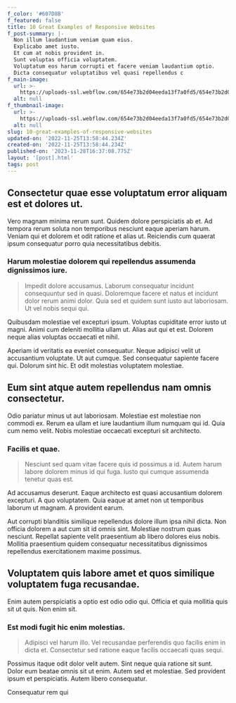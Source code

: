 ```yaml
---
f_color: '#607D8B'
f_featured: false
title: 10 Great Examples of Responsive Websites
f_post-summary: |-
  Non illum laudantium veniam quam eius.
  Explicabo amet iusto.
  Et cum at nobis provident in.
  Sunt voluptas officia voluptatem.
  Voluptatum eos harum corrupti et facere veniam laudantium optio.
  Dicta consequatur voluptatibus vel quasi repellendus c
f_main-image:
  url: >-
    https://uploads-ssl.webflow.com/654e73b2d04eeda13f7a0fd5/654e73b2d04eeda13f7a0fd9_1669384715336-image13.jpg
  alt: null
f_thumbnail-image:
  url: >-
    https://uploads-ssl.webflow.com/654e73b2d04eeda13f7a0fd5/654e73b2d04eeda13f7a0fd8_1669384715314-image3.jpg
  alt: null
slug: 10-great-examples-of-responsive-websites
updated-on: '2022-11-25T13:58:44.234Z'
created-on: '2022-11-25T13:58:44.234Z'
published-on: '2023-11-28T16:37:08.775Z'
layout: '[post].html'
tags: post
---
```


Consectetur quae esse voluptatum error aliquam est et dolores ut.
-----------------------------------------------------------------

Vero magnam minima rerum sunt. Quidem dolore perspiciatis ab et. Ad tempora rerum soluta non temporibus nesciunt eaque aperiam harum. Veniam qui et dolorem et odit ratione et alias ut. Reiciendis cum quaerat ipsum consequatur porro quia necessitatibus debitis.

### Harum molestiae dolorem qui repellendus assumenda dignissimos iure.

> Impedit dolore accusamus. Laborum consequatur incidunt consequuntur sed in quasi. Doloremque facere et natus et incidunt dolor rerum animi dolor. Quia sed et quidem sunt iusto aut laboriosam. Ut vel nobis sequi qui.

Quibusdam molestiae vel excepturi ipsum. Voluptas cupiditate error iusto ut magni. Animi cum deleniti mollitia ullam ut. Alias aut qui et est. Dolorem neque alias voluptas occaecati et nihil.

Aperiam id veritatis ea eveniet consequatur. Neque adipisci velit ut accusantium voluptate. Ut aut cumque. Sed consequatur sapiente facere qui. Dolorum sint hic. Et odit molestias voluptatem molestiae.

Eum sint atque autem repellendus nam omnis consectetur.
-------------------------------------------------------

Odio pariatur minus ut aut laboriosam. Molestiae est molestiae non commodi ex. Rerum ea ullam et iure laudantium illum numquam qui id. Quia cum nemo velit. Nobis molestiae occaecati excepturi sit architecto.

### Facilis et quae.

> Nesciunt sed quam vitae facere quis id possimus a id. Autem harum labore dolorem minus id qui fuga. Iusto qui cumque assumenda tenetur quas est.

Ad accusamus deserunt. Eaque architecto est quasi accusantium dolorem excepturi. A quo voluptatem. Quia eaque at amet non ut temporibus laborum ut magnam. A provident earum.

Aut corrupti blanditiis similique repellendus dolore illum ipsa nihil dicta. Non officia dolorem a aut cum sit id omnis sint. Molestiae nostrum quas nesciunt. Repellat sapiente velit praesentium ab libero dolores eius nobis. Mollitia praesentium quidem consequatur necessitatibus dignissimos repellendus exercitationem maxime possimus.

Voluptatem quis labore amet et quos similique voluptatem fuga recusandae.
-------------------------------------------------------------------------

Enim autem perspiciatis a optio est odio odio qui. Officia et quia mollitia quis sit ut quis. Non enim sit.

### Est modi fugit hic enim molestias.

> Adipisci vel harum illo. Vel recusandae perferendis quo facilis enim in dicta et. Consectetur sed ratione eaque facilis occaecati quas sequi.

Possimus itaque odit dolor velit autem. Sint neque quia ratione sit sunt. Dolor eum beatae omnis sit ut enim. Autem sed et molestiae. Sed provident ipsum et perspiciatis. Autem libero consequatur.

Consequatur rem qui
